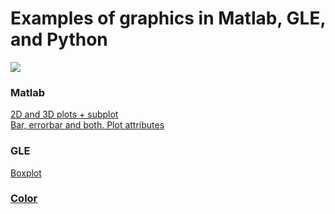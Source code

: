 # Examples of graphics in Matlab, GLE, and Python

![](screen.png?raw=true)

### Matlab
[2D and 3D plots + subplot](https://github.com/leandrobmarinho/graphics/blob/master/matlab/plots_2d_3d.m)\
[Bar, errorbar and both. Plot attributes](https://github.com/leandrobmarinho/graphics/blob/master/matlab/errorbar_ex.m)
<!-- surf and heatmap -->

### GLE
[Boxplot](https://github.com/leandrobmarinho/graphics/blob/master/gle/boxplot.gle)

### [Color](http://colorbrewer2.org/)

